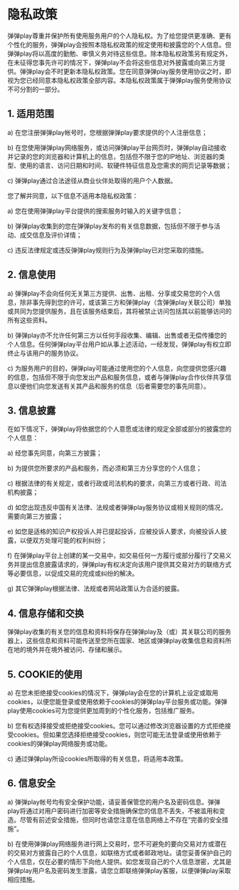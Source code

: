 # 隐私政策

弹弹play尊重并保护所有使用服务用户的个人隐私权。为了给您提供更准确、更有个性化的服务，弹弹play会按照本隐私权政策的规定使用和披露您的个人信息。但弹弹play将以高度的勤勉、审慎义务对待这些信息。除本隐私权政策另有规定外，在未征得您事先许可的情况下，弹弹play不会将这些信息对外披露或向第三方提供。弹弹play会不时更新本隐私权政策。您在同意弹弹play服务使用协议之时，即视为您已经同意本隐私权政策全部内容。本隐私权政策属于弹弹play服务使用协议不可分割的一部分。

## 1. 适用范围

a) 在您注册弹弹play帐号时，您根据弹弹play要求提供的个人注册信息；

b) 在您使用弹弹play网络服务，或访问弹弹play平台网页时，弹弹play自动接收并记录的您的浏览器和计算机上的信息，包括但不限于您的IP地址、浏览器的类型、使用的语言、访问日期和时间、软硬件特征信息及您需求的网页记录等数据；

c) 弹弹play通过合法途径从商业伙伴处取得的用户个人数据。

您了解并同意，以下信息不适用本隐私权政策：

a) 您在使用弹弹play平台提供的搜索服务时输入的关键字信息；

b) 弹弹play收集到的您在弹弹play发布的有关信息数据，包括但不限于参与活动、成交信息及评价详情；

c) 违反法律规定或违反弹弹play规则行为及弹弹play已对您采取的措施。

## 2. 信息使用

a) 弹弹play不会向任何无关第三方提供、出售、出租、分享或交易您的个人信息，除非事先得到您的许可，或该第三方和弹弹play（含弹弹play关联公司）单独或共同为您提供服务，且在该服务结束后，其将被禁止访问包括其以前能够访问的所有这些资料。

b) 弹弹play亦不允许任何第三方以任何手段收集、编辑、出售或者无偿传播您的个人信息。任何弹弹play平台用户如从事上述活动，一经发现，弹弹play有权立即终止与该用户的服务协议。

c) 为服务用户的目的，弹弹play可能通过使用您的个人信息，向您提供您感兴趣的信息，包括但不限于向您发出产品和服务信息，或者与弹弹play合作伙伴共享信息以便他们向您发送有关其产品和服务的信息（后者需要您的事先同意）。

## 3. 信息披露

在如下情况下，弹弹play将依据您的个人意愿或法律的规定全部或部分的披露您的个人信息：

a) 经您事先同意，向第三方披露；

b) 为提供您所要求的产品和服务，而必须和第三方分享您的个人信息；

c) 根据法律的有关规定，或者行政或司法机构的要求，向第三方或者行政、司法机构披露；

d) 如您出现违反中国有关法律、法规或者弹弹play服务协议或相关规则的情况，需要向第三方披露；

e) 如您是适格的知识产权投诉人并已提起投诉，应被投诉人要求，向被投诉人披露，以便双方处理可能的权利纠纷；

f) 在弹弹play平台上创建的某一交易中，如交易任何一方履行或部分履行了交易义务并提出信息披露请求的，弹弹play有权决定向该用户提供其交易对方的联络方式等必要信息，以促成交易的完成或纠纷的解决。

g) 其它弹弹play根据法律、法规或者网站政策认为合适的披露。

## 4. 信息存储和交换

弹弹play收集的有关您的信息和资料将保存在弹弹play及（或）其关联公司的服务器上，这些信息和资料可能传送至您所在国家、地区或弹弹play收集信息和资料所在地的境外并在境外被访问、存储和展示。

## 5. COOKIE的使用

a) 在您未拒绝接受cookies的情况下，弹弹play会在您的计算机上设定或取用cookies，以便您能登录或使用依赖于cookies的弹弹play平台服务或功能。弹弹play使用cookies可为您提供更加周到的个性化服务，包括推广服务。

b) 您有权选择接受或拒绝接受cookies。您可以通过修改浏览器设置的方式拒绝接受cookies。但如果您选择拒绝接受cookies，则您可能无法登录或使用依赖于cookies的弹弹play网络服务或功能。

c) 通过弹弹play所设cookies所取得的有关信息，将适用本政策。

## 6. 信息安全

a) 弹弹play帐号均有安全保护功能，请妥善保管您的用户名及密码信息。弹弹play将通过对用户密码进行加密等安全措施确保您的信息不丢失，不被滥用和变造。尽管有前述安全措施，但同时也请您注意在信息网络上不存在“完善的安全措施”。

b) 在使用弹弹play网络服务进行网上交易时，您不可避免的要向交易对方或潜在的交易对方披露自己的个人信息，如联络方式或者邮政地址。请您妥善保护自己的个人信息，仅在必要的情形下向他人提供。如您发现自己的个人信息泄密，尤其是弹弹play用户名及密码发生泄露，请您立即联络弹弹play客服，以便弹弹play采取相应措施。
